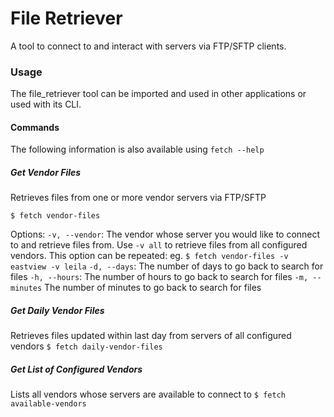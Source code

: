 # File Retriever

A tool to connect to and interact with servers via FTP/SFTP clients. 

### Usage
The file_retriever tool can be imported and used in other applications or used with its CLI. 

#### Commands
The following information is also available using `fetch --help`

##### Get Vendor Files
Retrieves files from one or more vendor servers via FTP/SFTP

`$ fetch vendor-files`

Options:
    `-v, --vendor`:
        The vendor whose server you would like to connect to and retrieve files from.
        Use `-v all` to retrieve files from all configured vendors.
        This option can be repeated: 
            eg. `$ fetch vendor-files -v eastview -v leila`
    `-d, --days`: 
        The number of days to go back to search for files
    `-h, --hours`:
        The number of hours to go back to search for files
    `-m, --minutes`
        The number of minutes to go back to search for files

##### Get Daily Vendor Files
Retrieves files updated within last day from servers of all configured vendors 
`$ fetch daily-vendor-files`

##### Get List of Configured Vendors
Lists all vendors whose servers are available to connect to
`$ fetch available-vendors`

